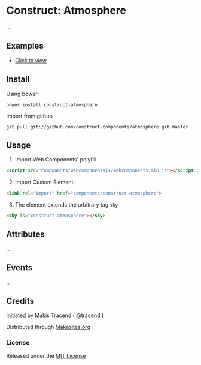 # Construct: Atmosphere

...


## Examples

* [Click to view](./examples/index.html)


## Install

Using bower:
```
bower install construct-atmosphere
```

Import from github
```
git pull git://github.com/construct-components/atmosphere.git master
```


## Usage

1. Import Web Components' polyfill

```html
<script src="components/webcomponentsjs/webcomponents.min.js"></script>
```

2. Import Custom Element:
```html
<link rel="import" href="components/construct-atmosphere">
```

3. The element extends the arbitrary tag ```sky```

```html
<sky is="construct-atmosphere"></sky>
```


## Attributes

...


## Events

...


## Credits

Initiated by Makis Tracend ( [@tracend](http://tracend.me) )

Distributed through [Makesites.org](http://makesites.org)

### License

Released under the [MIT License](http://makesites.org/licenses/MIT)
